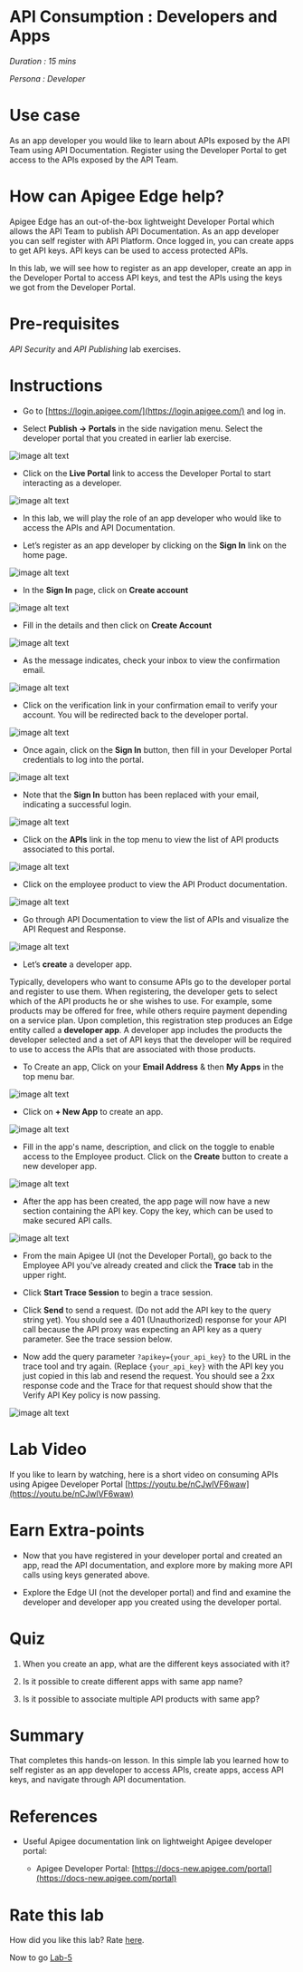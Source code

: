 # API Consumption : Developers and Apps 

*Duration : 15 mins*

*Persona : Developer*

# Use case

As an app developer you would like to learn about APIs exposed by the API Team using API Documentation. Register using the Developer Portal to get access to the APIs exposed by the API Team.

# How can Apigee Edge help?

Apigee Edge has an out-of-the-box lightweight Developer Portal which allows the API Team to publish API Documentation. As an app developer you can self register with API Platform. Once logged in, you can create apps to get API keys.  API keys can be used to access protected APIs.

In this lab, we will see how to register as an app developer, create an app in the Developer Portal to access API keys, and test the APIs using the keys we got from the Developer Portal.

# Pre-requisites

*API Security* and *API Publishing* lab exercises. 

# Instructions

* Go to [https://login.apigee.com/](https://login.apigee.com/) and log in.

* Select **Publish → Portals** in the side navigation menu. Select the developer portal that you created in earlier lab exercise.	

![image alt text](./media/image_1.png)

* Click on the **Live Portal** link to access the Developer Portal to start interacting as a developer.

![image alt text](./media/image_2.png)

* In this lab, we will play the role of an app developer who would like to access the APIs and API Documentation.

* Let’s register as an app developer by clicking on the **Sign In** link on the home page.

![image alt text](./media/image_3.png)

* In the **Sign In** page, click on **Create account**

![image alt text](./media/image_4.png)

* Fill in the details and then click on **Create Account**

![image alt text](./media/image_5.png)

* As the message indicates, check your inbox to view the confirmation email.

![image alt text](./media/image_6.png)

* Click on the verification link in your confirmation email to verify your account. You will be redirected back to the developer portal.

![image alt text](./media/image_7.png)

* Once again, click on the **Sign In** button, then fill in your Developer Portal credentials to log into the portal.

![image alt text](./media/image_8.png)

* Note that the **Sign In** button has been replaced with your email, indicating a successful login.

![image alt text](./media/image_9.png)

* Click on the **APIs** link in the top menu to view the list of API products associated to this portal.

![image alt text](./media/image_10.png)

* Click on the employee product to view the API Product documentation.

![image alt text](./media/image_11.png)

* Go through API Documentation to view the list of APIs and visualize the API Request and Response.

![image alt text](./media/image_12.png)

* Let’s **create** a developer app.

Typically, developers who want to consume APIs go to the developer portal and register to use them. When registering, the developer gets to select which of the API products he or she wishes to use. For example, some products may be offered for free, while others require payment depending on a service plan. Upon completion, this registration step produces an Edge entity called a **developer app**. A developer app includes the products the developer selected and a set of API keys that the developer will be required to use to access the APIs that are associated with those products. 

* To Create an app, Click on your **Email Address** & then **My Apps** in the top menu bar.

![image alt text](./media/image_13.png)

* Click on **+ New App** to create an app.

![image alt text](./media/image_14.png)

* Fill in the app's name, description, and click on the toggle to enable access to the Employee product.  Click on the **Create** button to create a new developer app.

![image alt text](./media/image_15.png)

* After the app has been created, the app page will now have a new section containing the API key. Copy the key, which can be used to make secured API calls.

![image alt text](./media/image_16.png)

* From the main Apigee UI (not the Developer Portal), go back to the Employee API you've already created and click the **Trace** tab in the upper right.

* Click **Start Trace Session** to begin a trace session.

* Click **Send** to send a request. (Do not add the API key to the query string yet). You should see a 401 (Unauthorized) response for your API call because the API proxy was expecting an API key as a query parameter.  See the trace session below.

* Now add the query parameter ```?apikey={your_api_key}``` to the URL in the trace tool and try again.  (Replace ```{your_api_key}``` with the API key you just copied in this lab and resend the request. You should see a 2xx response code and the Trace for that request should show that the Verify API Key policy is now passing.

![image alt text](./media/image_17.png)

# Lab Video

If you like to learn by watching, here is a short video on consuming APIs using Apigee Developer Portal [https://youtu.be/nCJwlVF6waw](https://youtu.be/nCJwlVF6waw)

# Earn Extra-points

* Now that you have registered in your developer portal and created an app, read the API documentation, and explore more by making more API calls using keys generated above.

* Explore the Edge UI (not the developer portal) and find and examine the developer and developer app you created using the developer portal.

# Quiz

1. When you create an app, what are the different keys associated with it?

2. Is it possible to create different apps with same app name?

3. Is it possible to associate multiple API products with same app?

# Summary

That completes this hands-on lesson. In this simple lab you learned how to self register as an app developer to access APIs, create apps, access API keys, and navigate through API documentation.

# References

* Useful Apigee documentation link on lightweight Apigee developer portal:

    * Apigee Developer Portal: [https://docs-new.apigee.com/portal](https://docs-new.apigee.com/portal)

# Rate this lab

How did you like this lab? Rate [here](https://goo.gl/forms/H4qE5nLy36yWjj642).

Now to go [Lab-5](../Lab%205%20Traffic%20Management%20-%20Rate%20Limit%20APIs/README.md)


